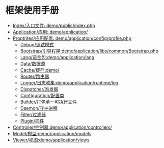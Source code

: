 框架使用手册
====

* [Index/入口文件:    demo/public/index.php](https://github.com/opensaasnet/tinyphp/blob/master/docs/manual/index-001.md)
* [Application/应用: demo/application/](https://github.com/opensaasnet/tinyphp/blob/master/docs/manual/application-002.md)    
* [Proptrites/应用配置:  demo/application/config/profile.php](https://github.com/opensaasnet/tinyphp/blob/master/docs/manual/profile-003.md)
    * [Debug/调试模式](https://github.com/opensaasnet/tinyphp/blob/master/docs/manual/debug-004.md)
    * [Bootstrap/引导程序:demo/application/libs/common/Bootstrap.php](https://github.com/opensaasnet/tinyphp/blob/master/docs/manual/bootstrap-005.md)
    * [Lang/语言包:demo/application/lang](https://github.com/opensaasnet/tinyphp/blob/master/docs/manual/lang-006.md)
    * [Data/数据源](https://github.com/opensaasnet/tinyphp/blob/master/docs/manual/data-007.md)
    * [Cache/缓存:demo/](https://github.com/opensaasnet/tinyphp/blob/master/docs/manual/cache-008.md)
    * [Router/路由器](https://github.com/opensaasnet/tinyphp/blob/master/docs/manual/router-009.md)
    * [Logger/日志收集:demo/application/runtime/log](https://github.com/opensaasnet/tinyphp/blob/master/docs/manual/logger-010.md)
    * [Dispatcher/派发器](https://github.com/opensaasnet/tinyphp/blob/master/docs/manual/dispatcher-011.md)
    * [Configuration/配置类](https://github.com/opensaasnet/tinyphp/blob/master/docs/manual/configuration-012.md)
    * [Builder/打包单一可执行文件](https://github.com/opensaasnet/tinyphp/blob/master/docs/manual/builder-013.md)
    * [Daemon/守护进程](https://github.com/opensaasnet/tinyphp/blob/master/docs/manual/daemon-014.md)
    * [Filter/过滤器](https://github.com/opensaasnet/tinyphp/blob/master/docs/manual/filter-015.md)
    * [Plugin/插件](https://github.com/opensaasnet/tinyphp/blob/master/docs/manual/plugin-016.md)
 * [Controller/控制器:demo/application/controllers/](https://github.com/opensaasnet/tinyphp/blob/master/docs/manual/controller-017.md)
 * [Model/模型:demo/application/models](https://github.com/opensaasnet/tinyphp/blob/master/docs/manual/model-018.md)
 * [Viewer/视图:demo/application/views](https://github.com/opensaasnet/tinyphp/blob/master/docs/manual/viewer-019.md)